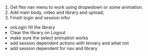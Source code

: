 1. Get flex nav menu to work using dropwdown or some animation.
2. Add main body, video and library and upload;
3. Finsih login and session infor

- onLogin fill the library
- Clear the library on Logout
- make sure the select animation works
- add session dependent actions with ternary and what not
- add session dependent for nav and library
